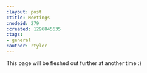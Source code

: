 ```yaml
---
:layout: post
:title: Meetings
:nodeid: 279
:created: 1296845635
:tags:
- general
:author: rtyler
---
```

This page will be fleshed out further at another time :)
